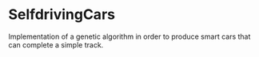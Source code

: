 # SelfdrivingCars
 Implementation of a genetic algorithm in order to produce smart cars that can complete a simple track.
